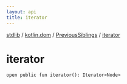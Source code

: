 ```yaml
---
layout: api
title: iterator
---
```

[stdlib](../../index.html) / [kotlin.dom](../index.html) / [PreviousSiblings](index.html) / [iterator](iterator.html)

# iterator

```
open public fun iterator(): Iterator<Node>
```
